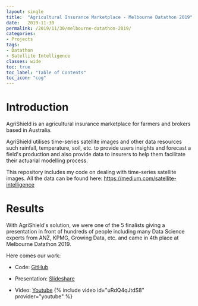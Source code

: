 ```yaml
---
layout: single
title:  "Agricultural Insurance Marketplace - Melbourne Datathon 2019"
date:   2019-11-30
permalink: /2019/11/30/melbourne-datathon-2019/
categories: 
- Projects
tags:
- Datathon
- Satellite Intelligence
classes: wide
toc: true
toc_label: "Table of Contents"
toc_icon: "cog"
---
```



# Introduction

AgriShield is an agricultural insurance marketplace for farmers and brokers based in Australia.

AgriShield utilises time-series satellite images and other data resources such rainfall, temperature, soil, etc. to provide users insights and forecast a field's production and also provide data to insurers to help them facilitate their actuarial modelling process.

This repository includes my code on dealing with time-series satellite images. All the data can be found here: [https://medium.com/satellite-intelligence
](https://medium.com/satellite-intelligence)

# Results

With AgriShield's solution, we were one of the 5 finalists giving a presentation in front of hundreds of people including many Data Science experts from ANZ, KPMG, Growing Data, etc. and came in 4th place at Melbourne Datathon 2019.

Here comes our work:

- Code: [GitHub](https://github.com/trungha-ngx/AgriShield-Melbourne-Datathon-2019)

- Presentation: [Slideshare](https://www.slideshare.net/TrungHNguyn1/agrishield-melbourne-datathon-2019)

- Video: [Youtube](https://www.youtube.com/watch?v=uRdQ4qJtdS8)
{% include video id="uRdQ4qJtdS8" provider="youtube" %}




